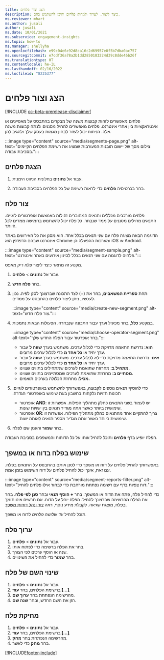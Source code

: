 ```yaml
---
title: הצג וצור פלחים
description: כיצד ליצור, לערוך ולמחוק פלחים והיכן להשתמש בהם.
ms.reviewer: mhart
ms.author: jusali
author: jusali
ms.date: 10/01/2021
ms.subservice: engagement-insights
ms.topic: how-to
ms.manager: shellyha
ms.openlocfilehash: e99c04e6c92d8ca16c2d69957e0f5b7dba0ac757
ms.sourcegitcommit: e7cdf36a78a2b1dd2850183224d39c8dde46b26f
ms.translationtype: HT
ms.contentlocale: he-IL
ms.lasthandoff: 02/16/2022
ms.locfileid: "8225377"
---
```

# <a name="view-and-create-segments"></a>הצג וצור פלחים

[!INCLUDE [cc-beta-prerelease-disclaimer](includes/cc-beta-prerelease-disclaimer.md)]

פלחים מאפשרים לזהות קבוצות משנה של מבקרים בהתבסס על מאפיינים או אינטראקציות בין אתרי אינטרנט. פלחים מאפשרים להחיל מסננים ולנתח קבוצות משנה אלה. הניתוח יכול לעזור לבחון מגמות בעסק שלך ולהגיב להן. 

:::image type="content" source="media/segments-page.png" alt-text="צילום מסך של יישום תובנות המעורבות שמציג את רשימת הפלחים הקיימים בסביבת עבודה.":::

## <a name="view-segments"></a>הצגת פלחים

1. עבור אל **נתונים** בחלונית הניווט הימנית. 

1. בחר בכרטיסיה **פלחים** כדי לראות רשימה של כל הפלחים בסביבת העבודה. 

## <a name="create-a-segment"></a>צור פלח

פלחים מורכבים מכללים ותנאים המחוברים זה לזה באמצעות אופרטורים לוגיים. התנאים מחילים מסננים על ממד שנבחר. כל פלח יכול להשתמש בחמישה ממדים לכל היותר.

הדוגמה הבאה מציגה פלח עם שני תנאים בכלל אחד. הוא מסנן את כל האירועים באתר אינטרנט שבהם הדפדפן הוא Chrome ומערכות ההפעלה הן iOS או Android.

:::image type="content" source="media/segment-sample.png" alt-text="פלחים לדוגמה עם שני תנאים בכלל לסינון אירועים באתר אינטרנט.":::

מקטע זה מתאר כיצד ליצור *פלח ריק* מאפס.

1. עבור אל **נתונים** > **פלחים**.

1. בחר **פלח חדש**.

1. תחת **ספריית המשאבים**, בחר את (+) לצד התכונה שברצונך לסנן לפיה. נכון לעכשיו, ניתן ליצור פלחים בהתבסס על ממדים.

   :::image type="content" source="media/create-new-segment.png" alt-text="צור פלח חדש.":::

1. במקטע **כלל**, בחר מפעיל וערך עבור התכונה שנבחרה. הפעולות הבאות נתמכות.

   :::image type="content" source="media/choose-operator-segment.png" alt-text="בחר אופרטור עבור הפלח החדש שלך.":::

   - **הוא**: נדרשת התאמה מדויקת כדי לכלול ערכים. משתמש בערך **שווה ל** עבור ערך יחיד או **כל אחד מ** כדי לכלול ערכים מרובים.
   - **אינו**: נדרשת התאמה מדויקת כדי לא לכלול ערכים. משתמש בערך **שווה ל** עבור ערך יחיד או **כל אחד מ** כדי לכלול ערכים מרובים.
   - **מתחיל ב**: מחרוזת שתואמת לערכים שמתחילים בתווים שצוינו.
   - **מסתיים ב**: מחרוזת שתואמת לערכים שמסתיימים בתווים שצוינו.
   - **מכיל**: מחרוזת הכלולה בערכים תואמים.

1. כדי להוסיף תנאים נוספים לקבוצה, באפשרותך להשתמש באופרטורים לוגיים. תכונות חזויות נלקחות בחשבון בעת שימוש ב‏‫אופרטורי הגדרה.
   - אופרטור **AND**: יש לעמוד בשני התנאים כחלק מתהליך הפילוח. אפשרות זו שימושית ביותר כאשר אתה מגדיר תנאים בין ישויות שונות.
   - אופרטור **OR**: צריך להתקיים אחד מהתנאים כחלק מתהליך הפילוח. אפשרות זו שימושית ביותר כאשר אתה מגדיר מספר תנאים לאותה ישות.

1. בחר **שמור** והענק שם לפלח. 

הפלח יופיע בדף **פלחים** ותוכל להחיל אותו על כל הדוחות והמשפכים בסביבת העבודה.

## <a name="use-a-segment-in-a-report-or-funnel"></a>שימוש בפלח בדוח או במשפך

באפשרותך להחיל פלחים על דוח או משפך כדי לסנן אותם בהתבסס על התנאים בפלח. עם זאת, אינך יכול להחיל פלחים על דוח השימוש בזמן אמת.

:::image type="content" source="media/segment-reports-filter.png" alt-text="דוח צפיות בדף עם רשימה נפתחת מורחבת כדי לבחור אילו פלחים להחיל.":::

כדי להחיל פלח, פתח את הדוח או המשפך. בחר **+ הוסף תנאי** ובחר **סנן לפי פלח**. בחר את הפלח מהרשימה שברצונך להחיל. הפלח יוחל על הדוח. אם תרשים אינו תומך בפלח, מוצגת שגיאה. לקבלת מידע נוסף, ראה [צור ונהל דוחות משפך](funnel-reports.md).
 
תוכל להחיל *עד שלושה פלחים* לדוח או משפך.

## <a name="edit-a-segment"></a>ערוך פלח

1. עבור אל **נתונים** > **פלחים**.
1. בחר את הפלח ברשימה כדי לפתוח אותו. 
1. שנה או הוסף ערכים לפי הצורך.
1. בחר **שמור** כדי להחיל את השינויים.

## <a name="change-the-name-of-a-segment"></a>שינוי השם של פלח

1. עבור אל **נתונים** > **פלחים**.
1. ברשימת הפלחים, בחר **עוד [...]**. 
1. מהרשימה הנפתחת בחר **ערוך שם**.
1. הזן את השם החדש, ובחר **שנה שם**.

## <a name="delete-a-segment"></a>מחיקת פלח

1. עבור אל **נתונים** > **פלחים**.
1. ברשימת הפלחים, בחר **עוד [...]**. 
1. מהרשימה הנפתחת בחר **מחק**.
1. בחר **מחק** כדי לאשר.



[!INCLUDE[footer-include](../includes/footer-banner.md)]
